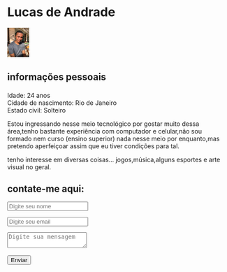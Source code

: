 

<!DOCTYPE html>


<html>
<head>
    <meta charset="UTF-8">
    <meta http-equiv="X-UA-Compatible" content="IE=edge">
    <meta name="viewport" content="width=device-width, initial-scale=1.0">
    <title>Projeto individual 1</title>
    <link rel="stylesheet" href="style.css">
    <link rel="icon" href="letter-l-icon-png-28.png">
    <style type="Eu"></style>
</head>
<body>
    
    

<p>


 

</p>
<div class="item1"><h1>Lucas de Andrade</h1></div>


<div class="caixas">
    <div class="Eu.jpg"><img src="imagens projeto 1/Eu.jpg.jpeg" width="10%"></div>
    <div class="item2"><h2><p> informações pessoais</h2></p></div>
    <div class="item3">Idade: 24 anos</div>
    <div class="item4">Cidade de nascimento: Rio de Janeiro</div>
    <div class="item5">Estado civil: Solteiro</div>
    <div class="item6"><p>Estou ingressando nesse meio tecnológico por gostar muito dessa área,tenho bastante experiência com computador e celular,não sou formado nem curso (ensino superior) nada nesse meio por enquanto,mas pretendo aperfeiçoar assim que eu tiver condições para tal.</p></div>
    <div class="item7">tenho interesse em diversas coisas... jogos,música,alguns esportes e arte visual no geral.</div>
    <div class="item8"><h2>contate-me aqui:</h2></div>

<p><input type="text" placeholder="Digite seu nome"/>
    <p><input type="text" placeholder="Digite seu email"/>
        <p><textarea placeholder="Digite sua mensagem"></textarea>
            <p><button type="submit">Enviar</button></p>

</p>

</body>
</html>
